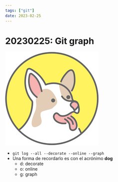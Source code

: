 ```yaml
---
tags: ["git"]
date: 2023-02-25
---
```


# 20230225: Git graph

<TagsLinks />

![](20230225-git-graph-dog.png)
- `git log --all --decorate --online --graph`
- Una forma de recordarlo es con el acrónimo **dog**
	- d: decorate
	- o: online
	- g: graph